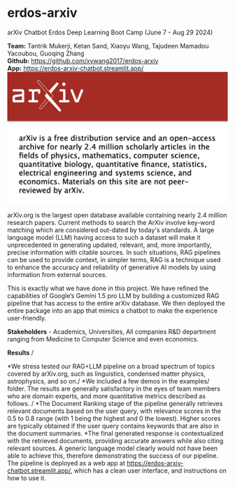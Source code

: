 # erdos-arxiv

arXiv Chatbot
Erdos Deep Learning Boot Camp (June 7 - Aug 29 2024)

**Team:** Tantrik Mukerji, Ketan Sand, Xiaoyu Wang, Tajudeen Mamadou Yacoubou, Guoqing Zhang\
**Github:** https://github.com/xywang2017/erdos-arxiv \
**App:** https://erdos-arxiv-chatbot.streamlit.app/ 
![alt text](Presentation/Images/ArXiv_Image.png "Logo Title Text 1")

arXiv.org is the largest open database available containing nearly 2.4 million research papers. Current methods to search the ArXiv involve key-word matching which are considered out-dated by today's standards. A large language model (LLM) having access to such a dataset will make it unprecedented in generating updated, relevant, and, more importantly, precise information with citable sources. In such situations, RAG pipelines can be used to provide context, in simpler terms, RAG is a technique used to enhance the accuracy and reliability of generative AI models by using information from external sources. 

This is exactly what we have done in this project. We have refined the capabilities of Google’s Gemini 1.5 pro LLM by building a customized RAG pipeline that has access to the entire arXiv database. We then deployed the entire package into an app that mimics a chatbot to make the experience user-friendly.


**Stakeholders** - Academics, Universities, All companies R&D department ranging from Medicine to Computer Science and even economics.


**Results** /

*We stress tested our RAG+LLM pipeline on a broad spectrum of topics covered by arXiv.org, such as linguistics, condensed matter physics, astrophysics, and so on./
*We included a few demos in the examples/ folder. The results are generally satisfactory in the eyes of team members who are domain experts, and more quantitative metrics described as follows. /
*The Document Ranking stage of the pipeline generally retrieves relevant documents based on the user query, with relevance scores in the 0.5 to 0.8 range (with 1 being the highest and 0 the lowest). Higher scores are typically obtained if the user query contains keywords that are also in the document summaries.
*The final generated response is contextualized with the retrieved documents, providing accurate answers while also citing relevant sources. A generic language model clearly would not have been able to achieve this, therefore demonstrating the success of our pipeline. 
The pipeline is deployed as a web app at https://erdos-arxiv-chatbot.streamlit.app/, which has a clean user interface, and instructions on how to use it.  
















